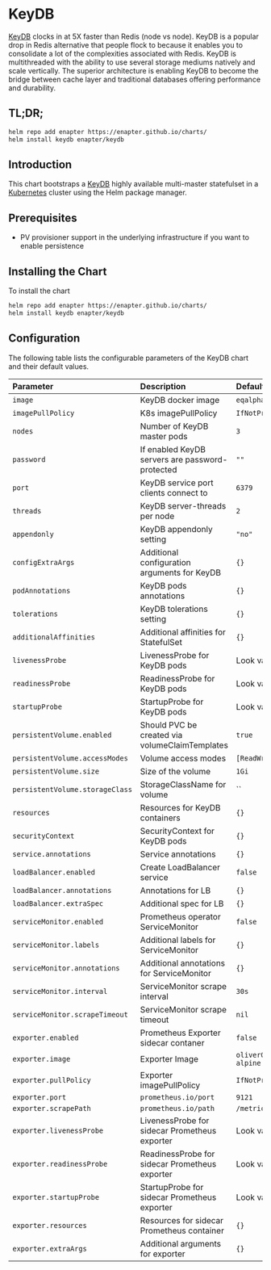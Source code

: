 # KeyDB

[KeyDB](https://keydb.dev) clocks in at 5X faster than Redis (node vs node). KeyDB is a popular drop in Redis alternative that people flock to because it enables you to consolidate a lot of the complexities associated with Redis. KeyDB is multithreaded with the ability to use several storage mediums natively and scale vertically. The superior architecture is enabling KeyDB to become the bridge between cache layer and traditional databases offering performance and durability.

## TL;DR;

```bash
helm repo add enapter https://enapter.github.io/charts/
helm install keydb enapter/keydb
```

## Introduction

This chart bootstraps a [KeyDB](https://keydb.dev) highly available multi-master statefulset in a [Kubernetes](http://kubernetes.io) cluster using the Helm package manager.

## Prerequisites

- PV provisioner support in the underlying infrastructure if you want to enable persistence

## Installing the Chart

To install the chart

```bash
helm repo add enapter https://enapter.github.io/charts/
helm install keydb enapter/keydb
```

## Configuration

The following table lists the configurable parameters of the KeyDB chart and their default values.

| Parameter                       | Description                                     | Default                                   |
|:--------------------------------|:------------------------------------------------|:------------------------------------------|
| `image`                         | KeyDB docker image                              | `eqalpha/keydb:x86_64_v6.0.16`            |
| `imagePullPolicy`               | K8s imagePullPolicy                             | `IfNotPresent`                            |
| `nodes`                         | Number of KeyDB master pods                     | `3`                                       |
| `password`                      | If enabled KeyDB servers are password-protected | `""`                                      |
| `port`                          | KeyDB service port clients connect to           | `6379`                                    |
| `threads`                       | KeyDB server-threads per node                   | `2`                                       |
| `appendonly`                    | KeyDB appendonly setting                        | `"no"`                                    |
| `configExtraArgs`               | Additional configuration arguments for KeyDB    | `{}`                                      |
| `podAnnotations`                | KeyDB pods annotations                          | `{}`                                      |
| `tolerations`                   | KeyDB tolerations setting                       | `{}`                                      |
| `additionalAffinities`          | Additional affinities for StatefulSet           | `{}`                                      |
| `livenessProbe`                 | LivenessProbe for KeyDB pods                    | Look values.yaml                          |
| `readinessProbe`                | ReadinessProbe for KeyDB pods                   | Look values.yaml                          |
| `startupProbe`                  | StartupProbe for KeyDB pods                     | Look values.yaml                          |
| `persistentVolume.enabled`      | Should PVC be created via volumeClaimTemplates  | `true`                                    |
| `persistentVolume.accessModes`  | Volume access modes                             | `[ReadWriteOnce]`                         |
| `persistentVolume.size`         | Size of the volume                              | `1Gi`                                     |
| `persistentVolume.storageClass` | StorageClassName for volume                     | ``                                        |
| `resources`                     | Resources for KeyDB containers                  | `{}`                                      |
| `securityContext`               | SecurityContext for KeyDB pods                  | `{}`                                      |
| `service.annotations`           | Service annotations                             | `{}`                                      |
| `loadBalancer.enabled`          | Create LoadBalancer service                     | `false`                                   |
| `loadBalancer.annotations`      | Annotations for LB                              | `{}`                                      |
| `loadBalancer.extraSpec`        | Additional spec for LB                          | `{}`                                      |
| `serviceMonitor.enabled`        | Prometheus operator ServiceMonitor              | `false`                                   |
| `serviceMonitor.labels`         | Additional labels for ServiceMonitor            | `{}`                                      |
| `serviceMonitor.annotations`    | Additional annotations for ServiceMonitor       | `{}`                                      |
| `serviceMonitor.interval`       | ServiceMonitor scrape interval                  | `30s`                                     |
| `serviceMonitor.scrapeTimeout`  | ServiceMonitor scrape timeout                   | `nil`                                     |
| `exporter.enabled`              | Prometheus Exporter sidecar contaner            | `false`                                   |
| `exporter.image`                | Exporter Image                                  | `oliver006/redis_exporter:v1.12.1-alpine` |
| `exporter.pullPolicy`           | Exporter imagePullPolicy                        | `IfNotPresent`                            |
| `exporter.port`                 | `prometheus.io/port`                            | `9121`                                    |
| `exporter.scrapePath`           | `prometheus.io/path`                            | `/metrics`                                |
| `exporter.livenessProbe`        | LivenessProbe for sidecar Prometheus exporter   | Look values.yaml                          |
| `exporter.readinessProbe`       | ReadinessProbe for sidecar Prometheus exporter  | Look values.yaml                          |
| `exporter.startupProbe`         | StartupProbe for sidecar Prometheus exporter    | Look values.yaml                          |
| `exporter.resources`            | Resources for sidecar Prometheus container      | `{}`                                      |
| `exporter.extraArgs`            | Additional arguments for exporter               | `{}`                                      |
